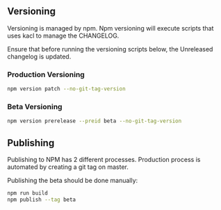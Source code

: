 ## Versioning

Versioning is managed by npm. Npm versioning will execute scripts that uses kacl to manage the CHANGELOG.

Ensure that before running the versioning scripts below, the Unreleased changelog is updated.

### Production Versioning

```sh
npm version patch --no-git-tag-version
```

### Beta Versioning

```sh
npm version prerelease --preid beta --no-git-tag-version
```

## Publishing

Publishing to NPM has 2 different processes. Production process is automated by creating a git tag on master.

Publishing the beta should be done manually:

```sh
npm run build
npm publish --tag beta
```
